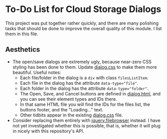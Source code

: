 
# To-Do List for Cloud Storage Dialogs

This project was put together rather quickly, and there are many polishing
tasks that should be done to improve the overall quality of this module.
I list them in this file.

## Aesthetics

 * The open/save dialogs are extremely ugly, because near-zero CSS styling
   has been done to them.  Update [dialog.css](dialog.css) to make them more
   beautiful.  Useful notes:
    * Each file/folder in the dialog is a `div` with class `filesListItem`.
    * Each file in the dialog has the attribute `data-type="file"`.
    * Each folder in the dialog has the attribute `data-type="folder"`.
    * The Open, Save, and Cancel buttons are defined in
      [dialog.html](dialog.html), and you can see their element types and
      IDs there.
    * In that same HTML file you will find the IDs for the files list, the
      buttons footer, and the "Loading..." text.
    * Other tidbits appear in the existing [dialog.css](dialog.css) file.
 * Consider replacing them entirely with
   [jquery.filebrowser](https://github.com/jcubic/jquery.filebrowser)
   instead.  I have not yet investigated whether this is possible, that is,
   whether it will plug in nicely with this repository's API.

